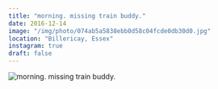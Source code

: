 ```yaml
---
title: "morning. missing train buddy."
date: 2016-12-14
image: "/img/photo/074ab5a5838ebb0d58c04fcde0db30d0.jpg"
location: "Billericay, Essex"
instagram: true
draft: false
---
```


![morning. missing train buddy.](/img/photo/074ab5a5838ebb0d58c04fcde0db30d0.jpg)
